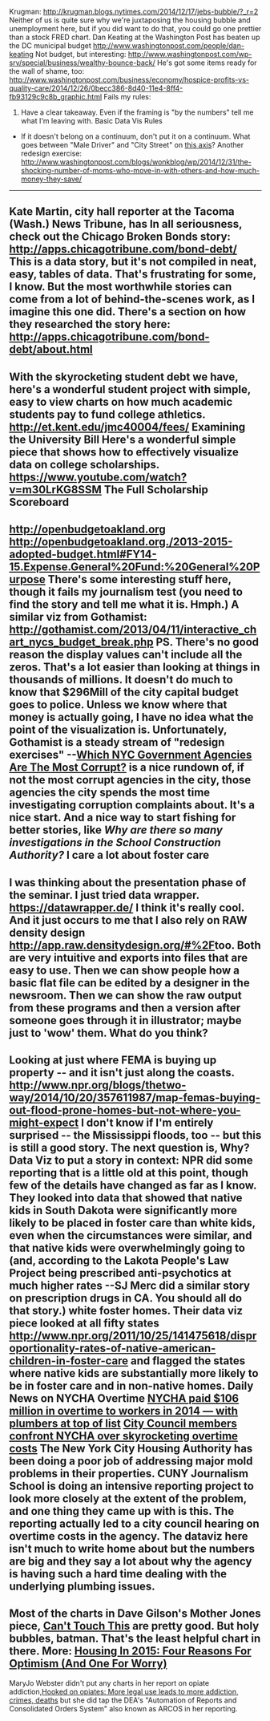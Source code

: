 Krugman: http://krugman.blogs.nytimes.com/2014/12/17/jebs-bubble/?_r=2
Neither of us is quite sure why we're juxtaposing the housing bubble and unemployment here, but if you did want to do that, you could go one prettier than a stock FRED chart. 
Dan Keating at the Washington Post has beaten up the DC municipal budget
http://www.washingtonpost.com/people/dan-keating
Not budget, but interesting:
http://www.washingtonpost.com/wp-srv/special/business/wealthy-bounce-back/
He's got some items ready for the wall of shame, too:
http://www.washingtonpost.com/business/economy/hospice-profits-vs-quality-care/2014/12/26/0becc386-8d40-11e4-8ff4-fb93129c9c8b_graphic.html 
Fails my rules: 
1) Have a clear takeaway. Even if the framing is "by the numbers" tell me what I'm leaving with.
Basic Data Vis Rules
* If it doesn't belong on a continuum, don't put it on a continuum. What goes between "Male Driver" and "City Street" on [this axis](http://www.dailydot.com/politics/race-and-ferguson-police-visualization/)?
Another redesign exercise:
http://www.washingtonpost.com/blogs/wonkblog/wp/2014/12/31/the-shocking-number-of-moms-who-move-in-with-others-and-how-much-money-they-save/
---------------------------
Kate Martin, city hall reporter at the Tacoma (Wash.) News
Tribune, has
In all seriousness, check out the Chicago Broken Bonds story:
http://apps.chicagotribune.com/bond-debt/
This is a data story, but it's not compiled in neat, easy, tables of data.
That's frustrating for some, I know. But the most worthwhile stories can
come from a lot of behind-the-scenes work, as I imagine this one did.
There's a section on how they researched the story here:
http://apps.chicagotribune.com/bond-debt/about.html
---------------------------
With the skyrocketing student debt we have, here's a wonderful student
project with simple, easy to view charts on how much academic students pay
to fund college athletics.
http://et.kent.edu/jmc40004/fees/  Examining the University Bill
Here's a wonderful simple piece that shows how to effectively visualize
data on college scholarships.
https://www.youtube.com/watch?v=m30LrKG8SSM    The Full Scholarship
Scoreboard
------------------------
http://openbudgetoakland.org 
http://openbudgetoakland.org./2013-2015-adopted-budget.html#FY14-15.Expense.General%20Fund:%20General%20Purpose 
There's some interesting stuff here, though it fails my journalism test (you need to find the story and tell me what it is. Hmph.)
A similar viz from Gothamist:
http://gothamist.com/2013/04/11/interactive_chart_nycs_budget_break.php
PS. There's no good reason the display values can't include all the zeros. That's a lot easier than looking at things in thousands of millions. It doesn't do much to know that $296Mill of the city capital budget goes to police. Unless we know where that money is actually going, I have no idea what the point of the visualization is.
Unfortunately, Gothamist is a steady stream of "redesign exercises" --[Which NYC Government Agencies Are The Most Corrupt?](http://gothamist.com/2014/05/14/nyc_government_corruption.php) is a nice rundown of, if not the most corrupt agencies in the city, those agencies the city spends the most time investigating corruption complaints about. It's a nice start. And a nice way to start fishing for better stories, like *Why are there so many investigations in the School Construction Authority?*
I care a lot about foster care
----------------------------
I was thinking about the presentation phase of the seminar.
I just tried data wrapper. <https://datawrapper.de/> I think it's really
cool. And it just occurs to me that I also rely on RAW density design
<http://app.raw.densitydesign.org/#%2F>too.
Both are very intuitive and exports into files that are easy to use. Then
we can show people how a basic flat file can be edited by a designer in the
newsroom. Then we can show the raw output from these programs and then a
version after someone goes through it in illustrator; maybe just to 'wow'
them. 
What do you think?
------------------------
Looking at just where FEMA is buying up property -- and it isn't just along the coasts.
http://www.npr.org/blogs/thetwo-way/2014/10/20/357611987/map-femas-buying-out-flood-prone-homes-but-not-where-you-might-expect
I don't know if I'm entirely surprised -- the Mississippi floods, too -- but this is still a good story. The next question is, Why?
Data Viz to put a story in context:
NPR did some reporting that is a little old at this point, though few of the details have changed as far as I know. They looked into data that showed that native kids in South Dakota were significantly more likely to be placed in foster care than white kids, even when the circumstances were similar, and that native kids were overwhelmingly going to (and, according to the Lakota People's Law Project being prescribed anti-psychotics at much higher rates --SJ Merc did a similar story on prescription drugs in CA. You should all do that story.) white foster homes. Their data viz piece looked at all fifty states http://www.npr.org/2011/10/25/141475618/disproportionality-rates-of-native-american-children-in-foster-care and flagged the states where native kids are substantially more likely to be in foster care and in non-native homes. 
Daily News on NYCHA Overtime
[NYCHA paid $106 million in overtime to workers in 2014 — with plumbers at top of list](http://www.nydailynews.com/new-york/exclusive-nycha-paid-106-million-overtime-2014-article-1.2046654)
[City Council members confront NYCHA over skyrocketing overtime costs](http://www.nydailynews.com/news/politics/nycha-confronted-council-skyrocketing-overtime-costs-article-1.2048002)
The New York City Housing Authority has been doing a poor job of addressing major mold problems in their properties. CUNY Journalism School is doing an intensive reporting project to look more closely at the extent of the problem, and one thing they came up with is this. The reporting actually led to a city council hearing on overtime costs in the agency. The dataviz here isn't much to write home about but the numbers are big and they say a lot about why the agency is having such a hard time dealing with the underlying plumbing issues. 
-------------------------
Most of the charts in Dave Gilson's Mother Jones piece, [Can't Touch This](http://www.motherjones.com/politics/2013/12/pentagon-budget-deal-charts-cuts) are pretty good. But holy bubbles, batman. That's the least helpful chart in there.
More:
[Housing In 2015: Four Reasons For Optimism (And One For Worry)](http://www.npr.org/2015/01/05/374232461/housing-in-2015-four-reasons-for-optimism-and-one-for-worry)
--------------------------
MaryJo Webster didn't put any charts in her report on opiate addiction,[Hooked on opiates: More legal use leads to more addiction, crimes, deaths](http://www.twincities.com/localnews/ci_22195739/hooked-opiates-more-legal-use-leads-more-addiction) but she did tap the DEA's "Automation of
Reports and Consolidated Orders System" also known as ARCOS in her reporting. 
